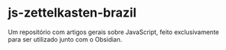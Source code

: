 # js-zettelkasten-brazil
Um repositório com artigos gerais sobre JavaScript, feito exclusivamente para ser utilizado junto com o Obsidian.
